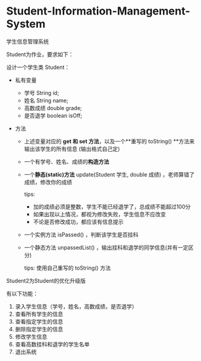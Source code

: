 # Student-Information-Management-System
学生信息管理系统

Student为作业，要求如下：

设计一个学生类 Student：
* 私有变量
  * 学号 String id;
  * 姓名 String name;
  * 高数成绩 double grade;
  * 是否退学 boolean isOff;
* 方法

  * 上述变量对应的 **get 和 set 方法**，以及一个**重写的 toString() **方法来输出该学生的所有信息 (输出格式自己定)
  * 一个有学号、姓名、成绩的**构造方法**
  * 一个**静态(static)方法** update(Student 学生, double 成绩) ，老师算错了成绩，修改你的成绩

    tips:

    * 加的成绩必须是整数，学生不能已经退学了，总成绩不能超过100分
    * 如果出现以上情况，都视为修改失败，学生信息不应改变
    * 不论是否修改成功，都应该有信息提示
  * 一个实例方法 isPassed() ，判断该学生是否挂科
  * 一个静态方法 unpassedList() ，输出挂科和退学的同学信息(并有一定区分)

    tips: 使用自己重写的 toString() 方法
    

Student2为Student的优化升级版

有以下功能：

1. 录入学生信息（学号，姓名，高数成绩，是否退学）
2. 查看所有学生的信息
3. 查看指定学生的信息
4. 删除指定学生的信息
5. 修改学生信息
6. 查看高数挂科和退学的学生名单
7. 退出系统
